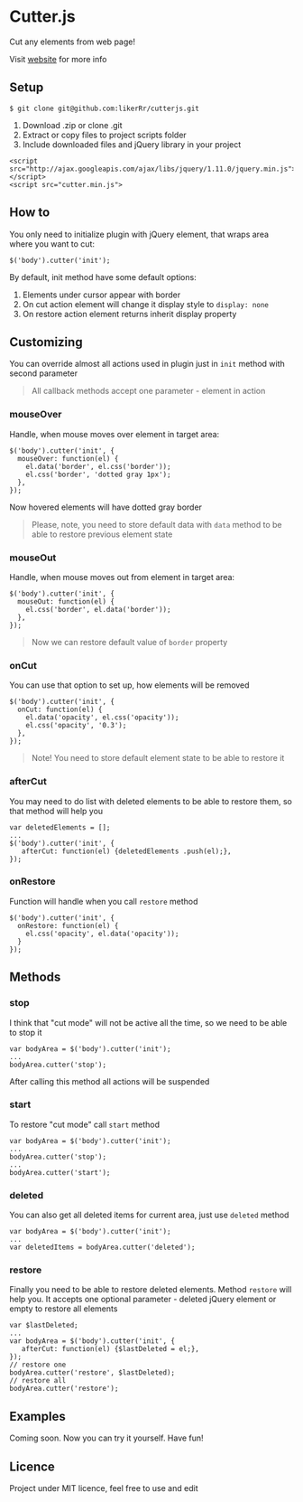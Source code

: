 Cutter.js
========

Cut any elements from web page!

Visit <a href="http://likerrr.github.io/cutterjs">website</a> for more info

## Setup
```
$ git clone git@github.com:likerRr/cutterjs.git
```
1. Download .zip or clone .git
2. Extract or copy files to project scripts folder
3. Include downloaded files and jQuery library in your project
```
<script src="http://ajax.googleapis.com/ajax/libs/jquery/1.11.0/jquery.min.js"></script>
<script src="cutter.min.js">
```

## How to
You only need to initialize plugin with jQuery element, that wraps area where you want to cut:
```
$('body').cutter('init');
```
By default, init method have some default options:

1. Elements under cursor appear with border
2. On cut action element will change it display style to `display: none`
3. On restore action element returns inherit display property

## Customizing
You can override almost all actions used in plugin just in `init` method with second parameter
> All callback methods accept one parameter - element in action

### mouseOver
Handle, when mouse moves over element in target area:
```
$('body').cutter('init', {
  mouseOver: function(el) {
    el.data('border', el.css('border'));
    el.css('border', 'dotted gray 1px');
  },
});
```
Now hovered elements will have dotted gray border
> Please, note, you need to store default data with `data` method to be able to restore previous element state

### mouseOut
Handle, when mouse moves out from element in target area:
```
$('body').cutter('init', {
  mouseOut: function(el) {
    el.css('border', el.data('border'));
  },
});
```
> Now we can restore default value of `border` property

### onCut
You can use that option to set up, how elements will be removed
```
$('body').cutter('init', {
  onCut: function(el) {
    el.data('opacity', el.css('opacity'));
    el.css('opacity', '0.3');
  },
});
```
> Note! You need to store default element state to be able to restore it

### afterCut
You may need to do list with deleted elements to be able to restore them, so that method will help you
```
var deletedElements = [];
...
$('body').cutter('init', {
   afterCut: function(el) {deletedElements .push(el);},
});
```

### onRestore
Function will handle when you call `restore` method
```
$('body').cutter('init', {
  onRestore: function(el) {
    el.css('opacity', el.data('opacity'));
  }
});
```

## Methods

### stop
I think that "cut mode" will not be active all the time, so we need to be able to stop it
```
var bodyArea = $('body').cutter('init');
...
bodyArea.cutter('stop');
```
After calling this method all actions will be suspended

### start
To restore "cut mode" call `start` method
```
var bodyArea = $('body').cutter('init');
...
bodyArea.cutter('stop');
...
bodyArea.cutter('start');
```

### deleted
You can also get all deleted items for current area, just use `deleted` method
```
var bodyArea = $('body').cutter('init');
...
var deletedItems = bodyArea.cutter('deleted');
```

### restore
Finally you need to be able to restore deleted elements. Method `restore` will help you. It accepts one optional parameter - deleted jQuery element or empty to restore all elements
```
var $lastDeleted;
...
var bodyArea = $('body').cutter('init', {
   afterCut: function(el) {$lastDeleted = el;},
});
// restore one
bodyArea.cutter('restore', $lastDeleted);
// restore all
bodyArea.cutter('restore');
```

## Examples
Coming soon. Now you can try it yourself. Have fun!

## Licence
Project under MIT licence, feel free to use and edit

